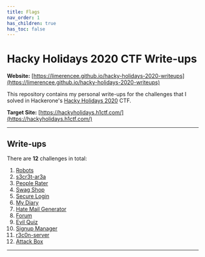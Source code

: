 ```yaml
---
title: Flags
nav_order: 1
has_children: true
has_toc: false
---
```


# Hacky Holidays 2020 CTF Write-ups

**Website:** [https://limerencee.github.io/hacky-holidays-2020-writeups](https://limerencee.github.io/hacky-holidays-2020-writeups)

This repository contains my personal write-ups for the challenges that I solved in Hackerone's [Hacky Holidays 2020](https://www.hackerone.com/blog/12-days-hacky-holidays-ctf) CTF. 

**Target Site:** [https://hackyholidays.h1ctf.com/](https://hackyholidays.h1ctf.com/)

----

## Write-ups

There are **12** challenges in total:

1. [Robots](robots.md)
2. [s3cr3t-ar3a](s3cr3t-ar3a.md)
3. [People Rater](people-rater.md)
4. [Swag Shop](swag-shop.md)
5. [Secure Login](secure-login.md)
6. [My Diary](my-diary.md)
7. [Hate Mail Generator](hate-mail-generator.md)
8. [Forum](forum.md)
9. [Evil Quiz](evil-quiz.md)
10. [Signup Manager](signup-manager.md)
11. [r3c0n-server](r3c0n-server.md)
12. [Attack Box](attack-box.md)

----
